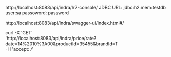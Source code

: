 http://localhost:8083/api/indra/h2-console/
JDBC URL: jdbc:h2:mem:testdb
user:sa
passoword: password


http://localhost:8083/api/indra/swagger-ui/index.html#/


curl -X 'GET' \
'http://localhost:8083/api/indra/price/rate?date=14%2010%3A00&productId=35455&brandId=1' \
-H 'accept: */*'